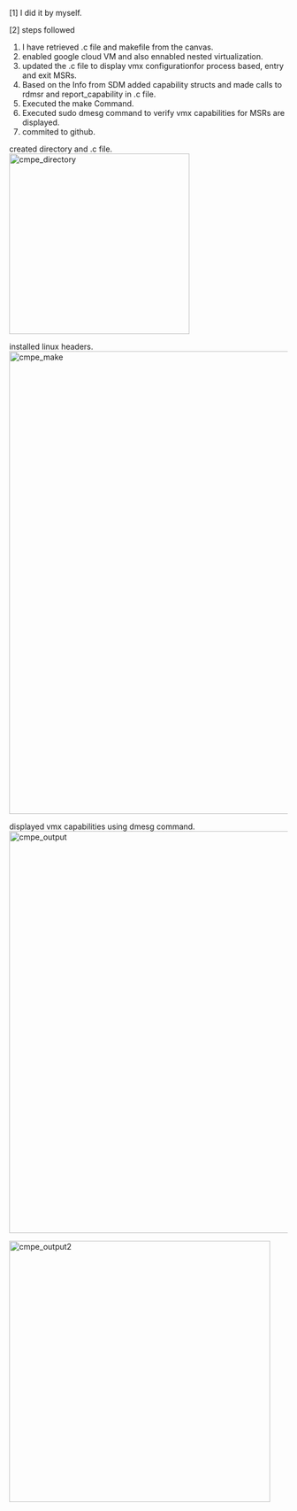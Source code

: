 [1] I did it by myself.


[2] steps followed

  1. I have retrieved .c file and makefile from the canvas.
  2. enabled google cloud VM and also ennabled nested virtualization.
  3. updated the .c file to display vmx configurationfor process based, entry and exit MSRs.
  4. Based on the Info from SDM added capability structs and made calls to rdmsr and report_capability in .c file.
  5. Executed the make Command.
  6. Executed sudo dmesg command to verify vmx capabilities for MSRs are displayed.
  7. commited to github.
  
  
  created directory and .c file.
  <img width="326" alt="cmpe_directory" src="https://user-images.githubusercontent.com/59603371/200457621-a50a00f7-436d-4433-9451-4fa86380ce0f.PNG">

  installed linux headers.
  <img width="836" alt="cmpe_make" src="https://user-images.githubusercontent.com/59603371/200457501-cb724dc1-d07c-46b5-9806-107382690a71.PNG">


   displayed vmx capabilities using dmesg command.
<img width="726" alt="cmpe_output" src="https://user-images.githubusercontent.com/59603371/200456884-9e04cb2b-17da-474b-acc7-e2fa6b0f4aa3.PNG">

  <img width="472" alt="cmpe_output2" src="https://user-images.githubusercontent.com/59603371/200456975-417091e8-f22d-4a6f-9792-b0ebcb5d59fe.PNG">

  


 

